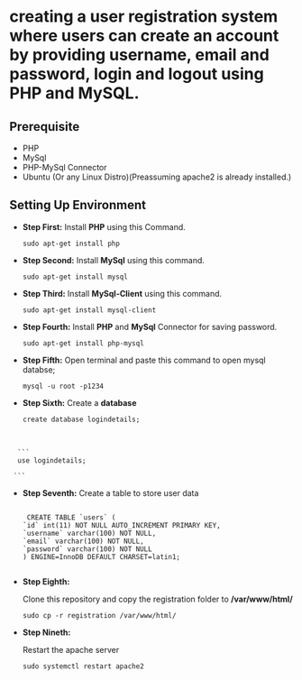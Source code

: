 #  creating a user registration system where users can create an account by providing username, email and password, login and logout using PHP and MySQL.

## Prerequisite
* PHP
* MySql
* PHP-MySql Connector
* Ubuntu (Or any Linux Distro)(Preassuming apache2 is already installed.)

## Setting Up Environment

* **Step First:**
  Install **PHP** using this Command.
  
  ```
  sudo apt-get install php
  ```
  
* **Step Second:**
  Install **MySql** using this command.
  
  ```
  sudo apt-get install mysql
  
  ```
* **Step Third:**
  Install **MySql-Client** using this command.
  
  ```
  sudo apt-get install mysql-client
  
  ```
* **Step Fourth:**
  Install **PHP** and **MySql** Connector for saving password.
  
  ```
  sudo apt-get install php-mysql
  ```
 
 * **Step Fifth:**
     Open terminal and paste this command to open mysql databse;
     ```
     mysql -u root -p1234
 
     ```
 * **Step Sixth:**
     Create a **database**
     ```
     create database logindetails;
     ```
  </br>
  
      ```
      use logindetails;
  
     ```
  * **Step Seventh:** 
      Create a table to store user data
  
      ```
  
       CREATE TABLE `users` (
      `id` int(11) NOT NULL AUTO_INCREMENT PRIMARY KEY,
      `username` varchar(100) NOT NULL,
      `email` varchar(100) NOT NULL,
      `password` varchar(100) NOT NULL
      ) ENGINE=InnoDB DEFAULT CHARSET=latin1;


    ```
 * **Step Eighth:**
 
     Clone this repository and copy the registration folder to **/var/www/html/**
     ```
     sudo cp -r registration /var/www/html/
  
     ```
 
* **Step Nineth:**

    Restart the apache server
  
    ```
    sudo systemctl restart apache2
    ```
